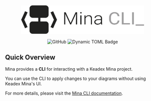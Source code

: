 <p align="center">
  <img src="./static/mina-cli-logo.svg" width="400" alt="Keadex Mina React Logo" />
</p>

<div align="center">

![GitHub](https://img.shields.io/github/license/keadex/keadex)
![Dynamic TOML Badge](https://img.shields.io/badge/dynamic/toml?url=https%3A%2F%2Fraw.githubusercontent.com%2Fkeadex%2Fkeadex%2Frefs%2Fheads%2Fmain%2Flibs%2Fmina-cli%2FCargo.toml&query=package.version&label=version)

</div>

## Quick Overview

Mina provides a **CLI** for interacting with a Keadex Mina project.

You can use the CLI to apply changes to your diagrams without using Keadex Mina's UI.

For more details, please visit the [Mina CLI documentation](http://keadex.dev/en/docs/mina/features/cli/overview).
